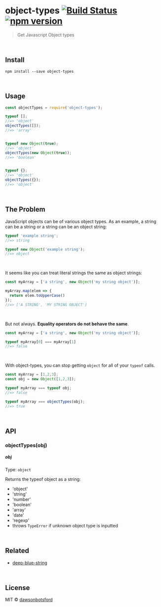 # object-types [![Build Status](https://travis-ci.org/dawsonbotsford/object-types.svg?branch=master)](https://travis-ci.org/dawsonbotsford/object-types) [![npm version](https://badge.fury.io/js/object-types.svg)](https://badge.fury.io/js/object-types)

> Get Javascript Object types


<br>

## Install

```
npm install --save object-types
```


<br>

## Usage

```js
const objectTypes = require('object-types');

typeof [];
//=> 'object'
objectTypes([]);
//=> 'array'


typeof new Object(true);
//=> 'object'
objectTypes(new Object(true));
//=> 'boolean'


typeof {};
//=> 'object'
objectTypes({});
//=> 'object'
```

<br>

## The Problem
JavaScript objects can be of various object types. As an example, a string can be a string or a string can be an object string:

```js
typeof 'example string';
//=> string

typeof new Object('example string');
//=> object
```

<br>

It seems like you can treat literal strings the same as object strings:

```js
const myArray = ['a string', new Object('my string object')];

myArray.map(elem => {
  return elem.toUpperCase()
});
//=> ['A STRING', 'MY STRING OBJECT']
```

<br>

But not always. **Equality operators do not behave the same**.

```js
const myArray = ['a string', new Object('my string object')];

typeof myArray[0] === myArray[1]
//=> false
```

<br>

With object-types, you can stop getting `object` for all of your `typeof` calls.

```js
const myArray = [1,2,3];
const obj = new Object([1,2,3]);

typeof myArray === typeof obj;
//=> false

typeof myArray === objectTypes(obj);
//=> true
```



<br>

## API

### objectTypes(obj)

##### obj

Type: `object`

Returns the typeof object as a string:
* 'object'
* 'string'
* 'number'
* 'boolean'
* 'array'
* 'date'
* 'regexp'
*  throws `TypeError` if unknown object type is inputted

<br>

## Related

* [deep-blue-string](https://github.com/dawsonbotsford/deep-blue-string)

<br>

## License

MIT © [dawsonbotsford](http://dawsonbotsford.com)
